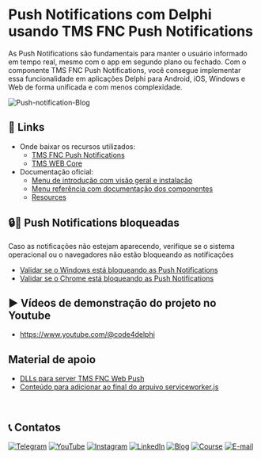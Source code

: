 # Push Notifications com Delphi usando TMS FNC Push Notifications
As Push Notifications são fundamentais para manter o usuário informado em tempo real, mesmo com o app em segundo plano ou fechado. Com o componente TMS FNC Push Notifications, você consegue implementar essa funcionalidade em aplicações Delphi para Android, iOS, Windows e Web de forma unificada e com menos complexidade.


![Push-notification-Blog](https://github.com/user-attachments/assets/9e20c5f5-577a-4a57-9963-46cb73f2e856)


## 🔗 Links
- Onde baixar os recursos utilizados:
  - [TMS FNC Push Notifications](https://www.tmssoftware.com/site/tmsfncpushnotifications.asp)
  - [TMS WEB Core](https://www.tmssoftware.com/site/tmswebcore.asp)
- Documentação oficial:
  - [Menu de introdução com visão geral e instalação](https://download.tmssoftware.com/doc/tmsfncpushnotifications/gettingstarted/overview/)
  - [Menu referência com documentação dos componentes](https://download.tmssoftware.com/doc/tmsfncpushnotifications/components/ttmsfncwebpushdb/)
  - [Resources](https://www.tmssoftware.com/site/tmsfncpushnotifications.asp#product-help)

## 🔒🚫 Push Notifications bloqueadas
Caso as notificações não estejam aparecendo, verifique se o sistema operacional ou o navegadores não estão bloqueando as notificações
- [Validar se o Windows está bloqueando as Push Notifications](https://help.pushnews.eu/pt-BR/articles/5810154-validar-se-o-windows-esta-bloqueando-as-push-notifications)
- [Validar se o Chrome está bloqueando as Push Notifications](https://help.pushnews.eu/pt-BR/articles/5810083-validar-se-o-chrome-esta-bloqueando-as-push-notifications)

## ▶️ Vídeos de demonstração do projeto no Youtube
- https://www.youtube.com/@code4delphi

## Material de apoio
- [DLLs para server TMS FNC Web Push](https://code4delphi.com.br/downloads/TMS-FNC-Push-Notifications/DLLs-For-TMSFNCWebPush.rar)
- [Conteúdo para adicionar ao final do arquivo serviceworker.js](https://code4delphi.com.br/downloads/TMS-FNC-Push-Notifications/Content-to-add-serviceworker-js.txt)

<br/>

## 📞 Contatos

[![Telegram](https://img.shields.io/badge/Telegram-Join-blue?logo=telegram)](https://t.me/Code4Delphi)
[![YouTube](https://img.shields.io/badge/YouTube-Join-red?logo=youtube&logoColor=red)](https://www.youtube.com/@code4delphi)
[![Instagram](https://img.shields.io/badge/Intagram-Follow-red?logo=instagram&logoColor=pink)](https://www.instagram.com/code4delphi/)
[![LinkedIn](https://img.shields.io/badge/LinkedIn-Connect-blue)](https://www.linkedin.com/in/cesar-cardoso-dev)
[![Blog](https://img.shields.io/badge/Blog-Code4Delphi-F00?logo=delphi)](https://code4delphi.com.br/blog/)
[![Course](https://img.shields.io/badge/Course-Delphi-F00?logo=delphi)](https://go.hotmart.com/U81331747Y?dp=1)
[![E-mail](https://img.shields.io/badge/E--mail-Send-yellowgreen?logo=maildotru&logoColor=yellowgreen)](mailto:contato@code4delphi.com.br)
